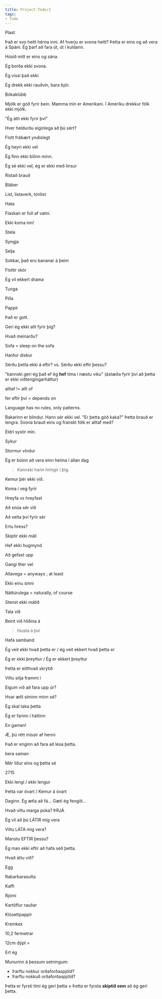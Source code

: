 ```yaml
---
title: Project:Todo/2
tags:
- Todo
---
```


Plast

Það er svo heitt hérna inni. Af hverju er svona heitt? Þetta er eins og að vera á Spáni. Ég þarf að fara út, út í kuldann.

Húsið mitt er eins og sána.

Ég borða ekki svona.

Ég vissi það ekki

Ég drekk ekki rauðvín, bara bjór.

Bókaklúbb

Mjólk er góð fyrir bein. Mamma mín er Ameríkani. Í Ameríku drekkur fólk ekki mjólk.

"Ég átti ekki fyrir því"

Hver heldurðu eiginlega að þú sért?

Flott frábært yndislegt

Ég heyri ekki vel

Ég finn ekki bílinn minn.

Ég sé ekki vel, ég er ekki með linsur

Ristað brauð

Bláber

List, listaverk, tónlist

Hata

Flaskan er full af vatni.

Ekki koma inn!

Stela

Syngja

Selja

Sokkar, það eru bananar á þeim

Flottir skór

Ég vil ekkert drama

Tunga

Pilla

Pappír

Það er gott.

Geri ég ekki allt fyrir þig?

Hvað meinarðu?

Sofa = sleep on the sofa

Harður diskur

Sérðu þetta ekki á eftir? vs. Sérðu ekki eftir þessu?

"kannski geri ég það ef ég **hef** tíma í næstu viku" (ástæða fyrir því að þetta er ekki viðtengingarháttur)

alltaf != allt of

fer eftir því = depends on

Language has no rules, only patterns.

Bakarinn er blindur. Hann sér ekki vel. "Er þetta góð kaka?" Þetta brauð er lengra. Svona brauð eins og franskt fólk er alltaf með?

Eldri systir mín.

Sykur

Stormur vindur

Ég er búinn að vera einn heima í allan dag

> Kannski hann hringir í þig.

Kemur þér ekki við.

Koma í veg fyrir

Hreyfa vs hreyfast

Að snúa sér við

Að velta því fyrir sér

Ertu hress?

Skiptir ekki máli

Hef ekki hugmynd

Að gefast upp

Gangi ther vel

Allavega = anyways ; at least

Ekki einu sinni

Náttúrulega = naturally, of course

Stenst ekki mátið

Tala við

Beint við hliðina á

> hlusta á því

Hafa samband

Ég veit ekki hvað þetta er / ég veit ekkert hvað þetta er

Ég er ekki þreyttur / Ég er ekkert þreyttur

Þetta er eitthvað skrýtið

Viltu sitja frammi í

Eigum við að fara upp úr?

Hvar ætli síminn minn sé?

Ég skal taka þetta

Ég er farinn í háttinn

En gaman!

Æ, þú rétt missir af henni

Það er enginn að fara að lesa þetta.

bera saman

Mér líður eins og þetta sé

2715

Ekki lengi / ekki lengur

Þetta var óvart / Kemur á óvart

Daginn. Ég ætla að fá... Gæti ég fengið...

Hvað viltu marga poka? ÞRJÁ

Ég vil að þú LÁTIR mig vera

Viltu LÁTA mig vera?

Manstu EFTIR þessu?

Ég man ekki eftir að hafa séð þetta.

Hvað áttu við?

Egg

Rabarbarasulta

Kaffi

Rjómi

Kartöflur rauðar

Klósettpappír

Kremkex

10,2 fermetrar

12cm dýpt =

Ert ég

Munurinn á þessum setningum:

* Þarftu nokkur orðaforðaspjöld?
* Þarftu nokkuð orðaforðaspjöld?

Þetta er fyrsti tími ég geri þetta ≠ Þetta er fyrsta **skiptið sem** að ég geri þetta.

